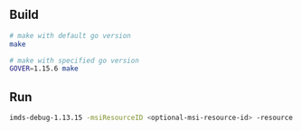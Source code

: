 ## Build

```sh
# make with default go version
make

# make with specified go version
GOVER=1.15.6 make
```

## Run

```sh
imds-debug-1.13.15 -msiResourceID <optional-msi-resource-id> -resource <optional-resource-name>
```
